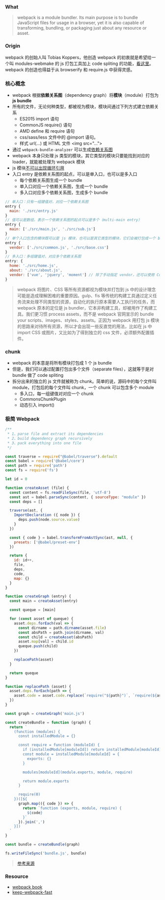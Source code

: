 ### What

> webpack is a module bundler. Its main purpose is to bundle JavaScript files for usage in a browser, yet it is also capable of transforming, bundling, or packaging just about any resource or asset.


### Origin

webpack 的创始人叫 Tobias Koppers，他创造 webpack 的初衷就是希望给一个叫 modules-webmake 的 js 打包工具加上 code spliting 的功能，[看这里](https://github.com/medikoo/modules-webmake/issues/7)。webpack 的创造也得益于从 browserify 和 require.js 中获得灵感。


### 核心概念

- webpack 根据**依赖关系图**（dependency graph）将**模块**（module）打包为**js bundle**
- 所有的文件，无论何种类型，都被视为模块，模块间通过下列方式建立依赖关系
  + ES2015 import 语句
  + CommonJS require() 语句
  + AMD define 和 require 语句
  + css/sass/less 文件中的 @import 语句。
  + 样式 url(...) 或 HTML 文件 &lt;img src="...">
- 通过 `webpack-bundle-analyzer` 可以生成[依赖关系图](https://medium.com/webpack/webpack-bits-getting-the-most-out-of-the-commonschunkplugin-ab389e5f318) 
- webpack 本身只处理 js 类型的模块，其它类型的模块只要能找到对应的 loader，就能被处理为 webpack 模块
- js 模块[不可以出现循环引用](https://www.imooc.com/article/260265)
- 入口 entry 是依赖关系图的起点，可以是单入口，也可以是多入口
  + 每个依赖关系图生成一个 bundle
  + 单入口对应一个依赖关系图，生成一个 bundle
  + 多入口对应多个依赖关系图，生成多个 bundle

```js
// 单入口：只有一组键值对，对应一个依赖关系图
entry {
  main: './src/entry.js'
}
// 值可以是数组，表示一个依赖关系图的起点可以是多个（multi-main entry）
entry {
  main: ['./src/main.js', './src/sub.js']
}
// 单个入口包含的模块既可以是 js 模块，也可以是其它类型的模块，它们会被打包成一个 bundle
entry {
  vendor: ['./src/common.js', './src/base.css']
}
// 多入口：多组键值对，对应多个依赖关系图
entry: {
  home: './src/home.js',
  about: './src/about.js',
  vendor: ['vue', 'jquery', 'moment'] // 除了手动指定 vendor，还可以使用 CommonsChunkPlugin 或 DllPlugin 来提取公共模块
}
```

> webpack 将图片、CSS 等所有资源都视为模块并打包到 js 中的设计理念可能是造成理解困难的重要原因。gulp、fis 等传统的构建工具通过定义任务流来处理不同类型的资源，自动化的执行原本需要人工执行的任务，而 webpack 原本的定位是 js bundler，它本非构建工具，却被用作了构建工具。我们更习惯 process assets，而不是 webpack 官网宣示的 bundle your scripts、images、styles、assets。正因为 webpack 用打包 js 模块的思路来对待所有资源，所以才会出现一些反直觉的用法，比如在 js 中 import CSS 或图片，又比如为了得到独立的 css 文件，必须额外配置插件。 


### chunk

- webpack 的本意是将所有模块打包成 1 个 js bundle
- 但是，我们可以通过配置打包出多个文件（separate files），这就等于是对 bundle 做了 code spliting
- 拆分出来的独立的 js 文件就被称为 chunk。简单的说，源码中的每个文件叫 module，打包后的每个文件叫 chunk，一个 chunk 可以包含多个 module
  + 多入口，每一组键值对对应一个 chunk
  + CommonsChunkPlugin
  + 动态引入 import()


### 极简 Webpack

```js
/**
 * 1、parse file and extract its dependencies
 * 2、build dependency graph recursively
 * 3、pack everything into one file
 */

const traverse = require("@babel/traverse").default
const babel = require('@babel/core')
const path = require('path')
const fs = require('fs')

let id = 0

function createAsset (file) {
  const content = fs.readFileSync(file, 'utf-8')
  const ast = babel.parseSync(content, { sourceType: "module" })
  const deps = []

  traverse(ast, {
    ImportDeclaration ({ node }) {
      deps.push(node.source.value)
    }
  })

  const { code } = babel.transformFromAstSync(ast, null, {
    presets: ['@babel/preset-env']
  })

  return {
    id: id++,
    file,
    deps,
    code,
    map: {}
  }
}

function createGraph (entry) {
  const main = createAsset(entry)

  const queque = [main]

  for (const asset of queque) {
    asset.deps.forEach(val => {
      const dirname = path.dirname(asset.file)
      const absPath = path.join(dirname, val)
      const child = createAsset(absPath)
      asset.map[val] = child.id
      queque.push(child)
    })

    replacePath(asset)
  }

  return queque
}

function replacePath (asset) {
  asset.deps.forEach(path => {
    asset.code = asset.code.replace(`require("${path}")`, `require(${asset.map[path]})`)
  })
}

const graph = createGraph('main.js')

const createBundle = function (graph) {
  return `
    (function (modules) {
      const installedModule = {}

      const require = function (moduleId) {
        if (installedModule[moduleId]) return installedModule[moduleId].exports
        const module = installedModule[moduleId] = {
          exports: {}
        }

        modules[moduleId](module.exports, module, require)

        return module.exports
      }

      require(0)
    })([${
      graph.map(({ code }) => {
        return `function (exports, module, require) {
          ${code}
        }`
      }).join(',')
    }])
  `
}

const bundle = createBundle(graph)

fs.writeFileSync('bundle.js', bundle)
```

> [参考来源](https://www.youtube.com/watch?v=Gc9-7PBqOC8)


### Resource

- [webpack book](https://survivejs.com/webpack/)
- [keep-webpack-fast](https://slack.engineering/keep-webpack-fast-a-field-guide-for-better-build-performance-f56a5995e8f1)
